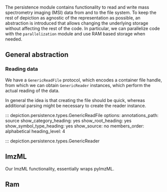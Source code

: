 The persistence module contains functionality to read and write mass spectrometry imaging (MSI) data from and to the file system.
To keep the rest of depiction as agnostic of the representation as possible, an abstraction is introduced that allows changing the underlying storage without affecting the rest of the code.
In particular, we can parallelize code with the `parallelization` module and use RAM based storage when needed.

## General abstraction

### Reading data

We have a `GenericReadFile` protocol, which encodes a container file handle, from which we can obtain `GenericReader` instances,
which perform the actual reading of the data.

In general the idea is that creating the file should be quick, whereas additional parsing might be necessary to create the reader instance.

::: depiction.persistence.types.GenericReadFile
options:
annotations_path: source
show_category_heading: yes
show_root_heading: yes
show_symbol_type_heading: yes
show_source: no
members_order: alphabetical
heading_level: 4

::: depiction.persistence.types.GenericReader

## ImzML

Our ImzML functionality, essentially wraps pyImzML.

## Ram
